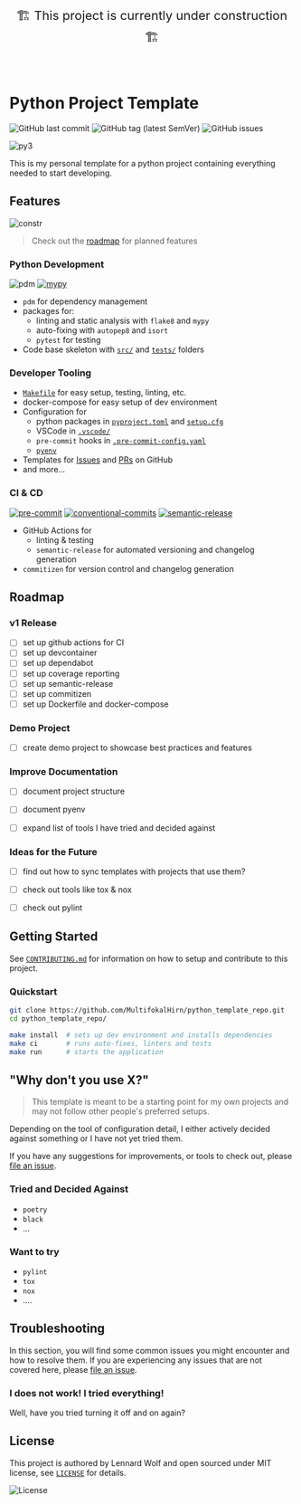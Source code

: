 <div align="center">

<p style="font-size:22px">  🏗️ This project is currently under construction 🏗️ </p>
<br>
</div>

<!-- omit in toc -->
# Python Project Template

![GitHub last commit](https://img.shields.io/github/last-commit/MultifokalHirn/python_template_repo)
![GitHub tag (latest SemVer)](https://img.shields.io/github/v/tag/MultifokalHirn/python_template_repo)
![GitHub issues](https://img.shields.io/github/issues/MultifokalHirn/python_template_repo)

![py3](https://img.shields.io/badge/python->=3.8-306998)

This is my personal template for a python project containing everything needed to start developing.

<!-- omit in toc -->
## Features

![constr](https://img.shields.io/badge/🏗️-under%20construction-FFD43B)

> Check out the [roadmap](#roadmap) for planned features


### Python Development
<!--
[![Python Version](https://img.shields.io/pypi/pyversions/Django?branch=master&label=Python&logo=Python&logoColor=ffffff&labelColor=306998&color=FFD43B&style=flat)](https://pypi.org/project/amazoncaptcha/) -->

![pdm](https://img.shields.io/badge/pdm-managed-blueviolet)
[![mypy](https://www.mypy-lang.org/static/mypy_badge.svg)](https://mypy-lang.org/)

- `pdm` for dependency management
- packages for:
  - linting and static analysis with `flake8` and `mypy`
  - auto-fixing with `autopep8` and `isort`
  - `pytest` for testing
- Code base skeleton with [`src/`](./src/) and [`tests/`](./tests/) folders

### Developer Tooling

- [`Makefile`](./Makefile) for easy setup, testing, linting, etc.
- docker-compose for easy setup of dev environment
- Configuration for
  - python packages in [`pyproject.toml`](./pyproject.toml) and [`setup.cfg`](./setup.cfg)
  - VSCode in [`.vscode/`](./.vscode)
  - `pre-commit` hooks in [`.pre-commit-config.yaml`](./.pre-commit-config.yaml)
  - [`pyenv`](./.python-version)
- Templates for [Issues](./.github/ISSUE_TEMPLATE.md) and [PRs](./.github/PULL_REQUEST_TEMPLATE.md) on GitHub
- and more...

### CI & CD

[![pre-commit](https://img.shields.io/badge/pre--commit-enabled-brightgreen?logo=pre-commit&logoColor=white)](https://github.com/pre-commit/pre-commit)
[![conventional-commits](https://img.shields.io/badge/Conventional%20Commits-1.0.0-yellow.svg)](https://conventionalcommits.org)
[![semantic-release](https://img.shields.io/badge/%20%20%F0%9F%93%A6%F0%9F%9A%80-semantic--release-e10079.svg)](https://github.com/semantic-release/semantic-release)
- GitHub Actions for
  - linting & testing
  - `semantic-release` for automated versioning and changelog generation
- `commitizen` for version control and changelog generation

<!-- omit in toc
## Table of Contents
 -->


## Roadmap

### v1 Release

- [ ] set up github actions for CI
- [ ] set up devcontainer
- [ ] set up dependabot
- [ ] set up coverage reporting
- [ ] set up semantic-release
- [ ] set up commitizen
- [ ] set up Dockerfile and docker-compose

### Demo Project

- [ ] create demo project to showcase best practices and features

### Improve Documentation

- [ ] document project structure
- [ ] document pyenv
- [ ] expand list of tools I have tried and decided against


### Ideas for the Future

- [ ] find out how to sync templates with projects that use them?
- [ ] check out tools like tox & nox
- [ ] check out pylint


## Getting Started

See [`CONTRIBUTING.md`](./CONTRIBUTING.md) for information on how to setup and contribute to this project.

### Quickstart

``` bash
git clone https://github.com/MultifokalHirn/python_template_repo.git
cd python_template_repo/

make install  # sets up dev environment and installs dependencies
make ci       # runs auto-fixes, linters and tests
make run      # starts the application
```


## "Why don't you use X?"

> This template is meant to be a starting point for my own projects and may not follow other people's preferred setups.


Depending on the tool of configuration detail, I either actively decided against something or I have not yet tried them.

If you have any suggestions for improvements, or tools to check out, please [file an issue](https://github.com/MultifokalHirn/python_template_repo/issues).

### Tried and Decided Against

- `poetry`
- `black`
- ...

### Want to try

- `pylint`
- `tox`
- `nox`
- ....

## Troubleshooting

In this section, you will find some common issues you might encounter and how to resolve them. If you are experiencing any issues that are not covered here, please [file an issue](https://github.com/MultifokalHirn/python_template_repo/issues).

### I does not work! I tried everything!

Well, have you tried turning it off and on again?

## License

This project is authored by Lennard Wolf and open sourced under MIT license, see [`LICENSE`](./LICENSE) for details.

<!-- <div align="center"> -->

![License](https://img.shields.io/github/license/MultifokalHirn/python_template_repo)
<!-- </div> -->
